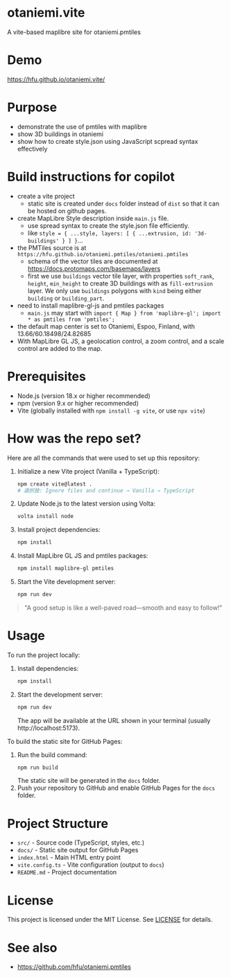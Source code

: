 # otaniemi.vite
A vite-based maplibre site for otaniemi.pmtiles

# Demo
https://hfu.github.io/otaniemi.vite/

# Purpose
- demonstrate the use of pmtiles with maplibre
- show 3D buildings in otaniemi
- show how to create style.json using JavaScript scpread syntax effectively

# Build instructions for copilot
- create a vite project
  - static site is created under `docs` folder instead of `dist` so that it can be hosted on github pages.
- create MapLibre Style description inside `main.js` file. 
  - use spread syntax to create the style.json file efficiently. 
  - like `style = { ...style, layers: [ { ...extrusion, id: '3d-buildings' } ] }`...
- the PMTiles source is at `https://hfu.github.io/otaniemi.pmtiles/otaniemi.pmtiles`
  - schema of the vector tiles are documented at https://docs.protomaps.com/basemaps/layers
  - first we use `buildings` vector tile layer, with properties `soft_rank`, `height`, `min_height` to create 3D buildings with as `fill-extrusion` layer. We only use `buildings` polygons with `kind` being either `building` or `building_part`.
- need to install maplibre-gl-js and pmtiles packages
  - `main.js` may start with `import { Map } from 'maplibre-gl'; import * as pmtiles from 'pmtiles';`
- the default map center is set to Otaniemi, Espoo, Finland, with 13.66/60.18498/24.82685
- With MapLibre GL JS, a geolocation control, a zoom control, and a scale control are added to the map.

# Prerequisites
- Node.js (version 18.x or higher recommended)
- npm (version 9.x or higher recommended)
- Vite (globally installed with `npm install -g vite`, or use `npx vite`)

# How was the repo set? 

Here are all the commands that were used to set up this repository:

1. Initialize a new Vite project (Vanilla + TypeScript):
   ```sh
   npm create vite@latest .
   # 選択肢: Ignore files and continue → Vanilla → TypeScript
   ```
2. Update Node.js to the latest version using Volta:
   ```sh
   volta install node
   ```
3. Install project dependencies:
   ```sh
   npm install
   ```
4. Install MapLibre GL JS and pmtiles packages:
   ```sh
   npm install maplibre-gl pmtiles
   ```
5. Start the Vite development server:
   ```sh
   npm run dev
   ```

> "A good setup is like a well-paved road—smooth and easy to follow!"

# Usage

To run the project locally:

1. Install dependencies:
   ```sh
   npm install
   ```
2. Start the development server:
   ```sh
   npm run dev
   ```
   The app will be available at the URL shown in your terminal (usually http://localhost:5173).

To build the static site for GitHub Pages:

1. Run the build command:
   ```sh
   npm run build
   ```
   The static site will be generated in the `docs` folder.
2. Push your repository to GitHub and enable GitHub Pages for the `docs` folder.

# Project Structure

- `src/` - Source code (TypeScript, styles, etc.)
- `docs/` - Static site output for GitHub Pages
- `index.html` - Main HTML entry point
- `vite.config.ts` - Vite configuration (output to `docs`)
- `README.md` - Project documentation

# License

This project is licensed under the MIT License. See [LICENSE](./LICENSE) for details.

# See also
- https://github.com/hfu/otaniemi.pmtiles
